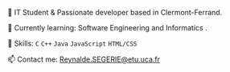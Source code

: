 🚀 IT Student & Passionate developer based in Clermont-Ferrand. 

🌱 Currently learning: Software Engineering and Informatics .

💼 Skills: ``C`` ``C++`` ``Java`` ``JavaScript`` ``HTML/CSS``

📫 Contact me: Reynalde.SEGERIE@etu.uca.fr


